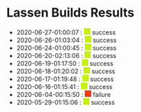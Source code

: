 # Lassen Builds Results

 - 2020-06-27-01:00:07 : ![green](./images/green.png) success
 - 2020-06-26-01:03:04 : ![green](./images/green.png) success
 - 2020-06-24-01:00:45 : ![green](./images/green.png) success
 - 2020-06-20-02:13:06 : ![green](./images/green.png) success
 - 2020-06-19-01:17:50 : ![green](./images/green.png) success
 - 2020-06-18-01:20:02 : ![green](./images/green.png) success
 - 2020-06-17-01:19:48 : ![green](./images/green.png) success
 - 2020-06-16-01:15:41 : ![green](./images/green.png) success
 - 2020-06-04-00:15:50 : ![red](./images/red.png) failure
 - 2020-05-29-01:15:06 : ![green](./images/green.png) success
